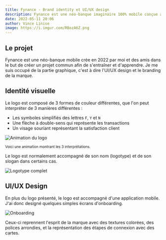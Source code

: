 ```yaml
---
title: Fynance - Brand identity et UI/UX design
description: Fynance est une néo-banque imaginaire 100% mobile conçue avec un design moderne.
date: 2022-05-11 20:06
author: Vince Linise
image: https://i.imgur.com/RBozA6Z.png
---
```


## Le projet

Fynance est une néo-banque mobile crée en 2022 par moi et des amis dans le but de créer un projet commun afin de s'entraîner et d'apprendre. Je me suis occupé de la partie graphique, c'est à dire l'UI/UX design et le branding de la marque.

## Identité visuelle
Le logo est composé de 3 formes de couleur différentes, que l'on peut interpréter de 3 manières différentes :
- Les symboles simplifiés des lettres `F`, `Y` et `N`
- Une flèche à double-sens qui représente les transactions
- Un visage souriant représentant la satisfaction client

![Animation du logo](https://i.imgur.com/k3vCitE.gif)

<sub>Voici une animation montrant les 3 interprétations.<sub>

Le logo est normalement accompagné de son nom (logotype) et de son slogan dans certains cas.

![Logotype complet](https://i.imgur.com/mUGUAmQ.png)

## UI/UX Design

En plus du logo présenté, le logo est accompagné d'une application mobile. J'ai donc designé quelques simples écrans d'onboarding.

![Onboarding](https://i.imgur.com/PfFb6Xr.png)

Ceux-ci reprennent l'esprit de la marque avec des textures colorées, des polices arrondies, et la représentation des étapes de connexion avec des cartes.